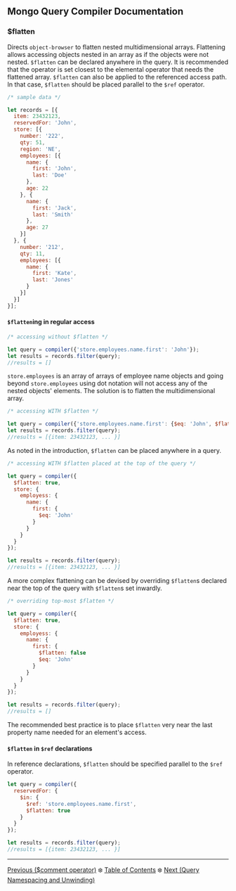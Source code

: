 ## Mongo Query Compiler Documentation

### $flatten

Directs `object-browser` to flatten nested multidimensional arrays.  Flattening
allows accessing objects nested in an array as if the objects were not nested.
`$flatten` can be declared anywhere in the query.  It is recommended that the
operator is set closest to the elemental operator that needs the flattened array.
`$flatten` can also be applied to the referenced access path.  In that case,
`$flatten` should be placed parallel to the `$ref` operator.

```javascript
/* sample data */

let records = [{ 
  item: 23432123,
  reservedFor: 'John',
  store: [{
    number: '222', 
    qty: 51,
    region: 'NE',
    employees: [{
      name: {
        first: 'John',
        last: 'Doe'
      },
      age: 22
    }, {
      name: {
        first: 'Jack',
        last: 'Smith'
      },
      age: 27
    }]
  }, { 
    number: '212', 
    qty: 11,
    employees: [{
      name: {
        first: 'Kate',
        last: 'Jones'
      }
    }]
  }] 
}];
```

#### `$flatten`ing in regular access

```javascript
/* accessing without $flatten */

let query = compiler({'store.employees.name.first': 'John'});
let results = records.filter(query);
//results = []
```

`store.employees` is an array of arrays of employee name objects and going
beyond `store.employees` using dot notation will not access any of the nested
objects' elements.  The solution is to flatten the multidimensional array.

```javascript
/* accessing WITH $flatten */

let query = compiler({'store.employees.name.first': {$eq: 'John', $flatten: true}});
let results = records.filter(query);
//results = [{item: 23432123, ... }]
```

As noted in the introduction, `$flatten` can be placed anywhere in a query.

```javascript
/* accessing WITH $flatten placed at the top of the query */

let query = compiler({
  $flatten: true,
  store: {
    employess: {
      name: {
        first: {
          $eq: 'John'
        }
      }
    }
  }
});

let results = records.filter(query);
//results = [{item: 23432123, ... }]
```

A more complex flattening can be devised by overriding `$flatten`s declared 
near the top of the query with `$flatten`s set inwardly.

```javascript
/* overriding top-most $flatten */

let query = compiler({
  $flatten: true,
  store: {
    employess: {
      name: {
        first: {
          $flatten: false
          $eq: 'John'
        }
      }
    }
  }
});

let results = records.filter(query);
//results = []
```

The recommended best practice is to place `$flatten` very near the last property
name needed for an element's access.

#### `$flatten` in `$ref` declarations

In reference declarations, `$flatten` should be specified parallel to the `$ref`
operator.

```javascript
let query = compiler({
  reservedFor: {
    $in: {
      $ref: 'store.employees.name.first', 
      $flatten: true
    }
  }
});

let results = records.filter(query);
//results = [{item: 23432123, ... }]
```

---

[Previous ($comment operator)](./comment.md) :snowflake: 
[Table of Contents](../../README.md) :snowflake: 
[Next (Query Namespacing and Unwinding)](../query-namespacing-unwinding.md)
